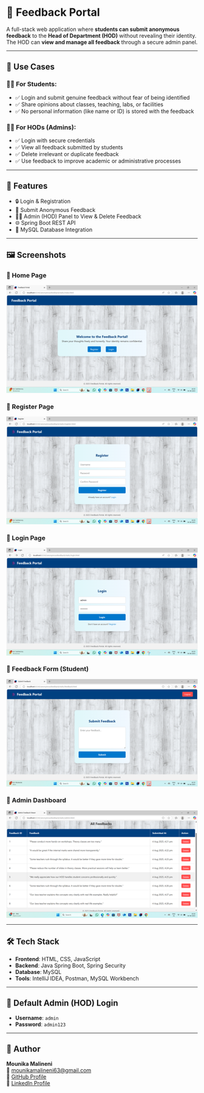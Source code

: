 # 📝 Feedback Portal

A full-stack web application where **students can submit anonymous feedback** to the **Head of Department (HOD)** without revealing their identity. The HOD can **view and manage all feedback** through a secure admin panel.

---

## 🎯 Use Cases

### 👩‍🎓 For Students:
- ✅ Login and submit genuine feedback without fear of being identified  
- ✅ Share opinions about classes, teaching, labs, or facilities  
- ✅ No personal information (like name or ID) is stored with the feedback  

### 👨‍🏫 For HODs (Admins):
- ✅ Login with secure credentials  
- ✅ View all feedback submitted by students  
- ✅ Delete irrelevant or duplicate feedback  
- ✅ Use feedback to improve academic or administrative processes  

---

## 📌 Features

- 🔒 Login & Registration  
- 🧾 Submit Anonymous Feedback  
- 🧑‍💼 Admin (HOD) Panel to View & Delete Feedback  
- 🌐 Spring Boot REST API  
- 💾 MySQL Database Integration  

---

## 🖼️ Screenshots

### 🔹 Home Page
![Home Page](src/homepage.png)

### 🔹 Register Page
![Register Page](src/registerpage.png)

### 🔹 Login Page
![Login Page](src/login.png)

### 🔹 Feedback Form (Student)
![Feedback Form](src/feedback%20form.png)


### 🔹 Admin Dashboard
![Admin Dashboard](src/admindashboard.png)

---

## 🛠️ Tech Stack

- **Frontend**: HTML, CSS, JavaScript  
- **Backend**: Java Spring Boot, Spring Security  
- **Database**: MySQL  
- **Tools**: IntelliJ IDEA, Postman, MySQL Workbench  

---

## 🔐 Default Admin (HOD) Login

- **Username**: `admin`  
- **Password**: `admin123`  

---

## 🤝 Author

**Mounika Malineni**  
📧 mounikamalineni63@gmail.com  
🔗 [GitHub Profile](https://github.com/mounikamalineni26)  
🔗 [LinkedIn Profile](https://www.linkedin.com/in/mounikamalineni)

